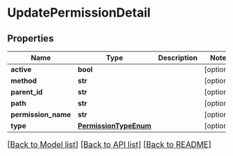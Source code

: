 # UpdatePermissionDetail

## Properties
Name | Type | Description | Notes
------------ | ------------- | ------------- | -------------
**active** | **bool** |  | [optional] 
**method** | **str** |  | [optional] 
**parent_id** | **str** |  | [optional] 
**path** | **str** |  | [optional] 
**permission_name** | **str** |  | [optional] 
**type** | [**PermissionTypeEnum**](PermissionTypeEnum.md) |  | [optional] 

[[Back to Model list]](../README.md#documentation-for-models) [[Back to API list]](../README.md#documentation-for-api-endpoints) [[Back to README]](../README.md)

<style>
     p, ul, ol, li { font-size: 18px !important;}
</style>


